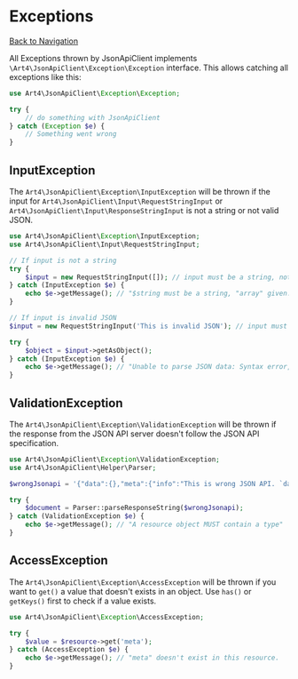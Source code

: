 # Exceptions
[Back to Navigation](README.md)

All Exceptions thrown by JsonApiClient implements `\Art4\JsonApiClient\Exception\Exception` interface. This allows catching all exceptions like this:

```php
use Art4\JsonApiClient\Exception\Exception;

try {
    // do something with JsonApiClient
} catch (Exception $e) {
    // Something went wrong
}
```

## InputException

The `Art4\JsonApiClient\Exception\InputException` will be thrown if the input for `Art4\JsonApiClient\Input\RequestStringInput` or `Art4\JsonApiClient\Input\ResponseStringInput` is not a string or not valid JSON.

```php
use Art4\JsonApiClient\Exception\InputException;
use Art4\JsonApiClient\Input\RequestStringInput;

// If input is not a string
try {
    $input = new RequestStringInput([]); // input must be a string, not array
} catch (InputException $e) {
    echo $e->getMessage(); // "$string must be a string, "array" given."
}

// If input is invalid JSON
$input = new RequestStringInput('This is invalid JSON'); // input must be valid JSON

try {
    $object = $input->getAsObject();
} catch (InputException $e) {
    echo $e->getMessage(); // "Unable to parse JSON data: Syntax error, malformed JSON"
}
```

## ValidationException

The `Art4\JsonApiClient\Exception\ValidationException` will be thrown if the response from the JSON API server doesn't follow the JSON API specification.

```php
use Art4\JsonApiClient\Exception\ValidationException;
use Art4\JsonApiClient\Helper\Parser;

$wrongJsonapi = '{"data":{},"meta":{"info":"This is wrong JSON API. `data` has to be `null` or containing at least `type` and `id`."}}';

try {
    $document = Parser::parseResponseString($wrongJsonapi);
} catch (ValidationException $e) {
    echo $e->getMessage(); // "A resource object MUST contain a type"
}
```

## AccessException

The `Art4\JsonApiClient\Exception\AccessException` will be thrown if you want to `get()` a value that doesn't exists in an object. Use `has()` or `getKeys()` first to check if a value exists.

```php
use Art4\JsonApiClient\Exception\AccessException;

try {
    $value = $resource->get('meta');
} catch (AccessException $e) {
    echo $e->getMessage(); // "meta" doesn't exist in this resource.
}
```
